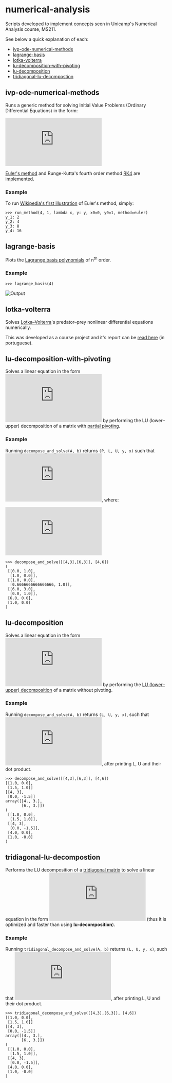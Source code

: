 
# numerical-analysis
Scripts developed to implement concepts seen in Unicamp's Numerical Analysis course, MS211.

See below a quick explanation of each:
- [ivp-ode-numerical-methods](#ivp-ode-numerical-methods)
- [lagrange-basis](#lagrange-basis)
- [lotka-volterra](#lotka-volterra)
- [lu-decomposition-with-pivoting](#lu-decomposition-with-pivoting)
- [lu-decomposition](#lu-decomposition)
- [tridiagonal-lu-decompostion](#tridiagonal-lu-decompostion)

## ivp-ode-numerical-methods
Runs a generic method for solving Initial Value Problems (Ordinary Differential Equations) in the form:

![](http://latex.codecogs.com/gif.latex?%5Cbegin%7Bcases%7D%20y%27%20%3D%20f%28x%2C%20y%29%5C%5C%20y%28x_0%29%20%3D%20y_0%20%5Cend%7Bcases%7D)

[Euler's method](https://en.wikipedia.org/wiki/Euler_method) and Runge-Kutta's fourth order method [RK4](https://en.wikipedia.org/wiki/Runge%E2%80%93Kutta_methods#The_Runge%E2%80%93Kutta_method) are implemented.
### Example
To run [Wikipedia's first illustration](https://en.wikipedia.org/wiki/Euler_method#Example) of Euler's method, simply:
```
>>> run_method(4, 1, lambda x, y: y, x0=0, y0=1, method=euler)
y_1: 2
y_2: 4
y_3: 8
y_4: 16
```

## lagrange-basis
Plots the [Lagrange basis polynomials](https://en.wikipedia.org/wiki/Lagrange_polynomial#Definition) of n<sup>th</sup> order.
### Example
```
>>> lagrange_basis(4)
```
![Output](https://i.imgur.com/g64tFg4.png)

## lotka-volterra
Solves [Lotka–Volterra](https://en.wikipedia.org/wiki/Lotka%E2%80%93Volterra_equations)'s predator–prey nonlinear differential equations numerically.

This was developed as a course project and it's report can be [read here](https://github.com/laurelkeys/numerical-analysis/blob/master/ms211-projeto-2.pdf) (in portuguese).

## lu-decomposition-with-pivoting
Solves a linear equation in the form ![](https://latex.codecogs.com/gif.latex?A%20x%20%3D%20b) by performing the LU (lower–upper) decomposition of a matrix with [partial pivoting](https://en.wikipedia.org/wiki/LU_decomposition#LU_factorization_with_partial_pivoting).
### Example
Running `decompose_and_solve(A, b)` returns `(P, L, U, y, x)` such that ![](https://latex.codecogs.com/gif.latex?PA%20=%20LU), where:

![](https://latex.codecogs.com/gif.latex?%5Cbegin%7Bcases%7D%20Ly%20%3D%20Pb%20%5C%5C%20Ux%20%3D%20y%20%5Cend%7Bcases%7D)
```
>>> decompose_and_solve([[4,3],[6,3]], [4,6])
(
 [[0.0, 1.0], 
  [1.0, 0.0]], 
 [[1.0, 0.0], 
  [0.6666666666666666, 1.0]], 
 [[6.0, 3.0], 
  [0.0, 1.0]], 
 [6.0, 0.0], 
 [1.0, 0.0]
)
```

## lu-decomposition
Solves a linear equation in the form ![](https://latex.codecogs.com/gif.latex?A%20x%20%3D%20b) by performing the [LU (lower–upper) decomposition](https://en.wikipedia.org/wiki/LU_decomposition) of a matrix without pivoting.
### Example
Running `decompose_and_solve(A, b)` returns `(L, U, y, x)`, such that ![](https://latex.codecogs.com/gif.latex?A%20=%20LU), after printing L, U and their dot product.
```
>>> decompose_and_solve([[4,3],[6,3]], [4,6])
[[1.0, 0.0], 
 [1.5, 1.0]]
[[4, 3], 
 [0.0, -1.5]]
array([[4., 3.],
       [6., 3.]])
(
 [[1.0, 0.0], 
  [1.5, 1.0]], 
 [[4, 3], 
  [0.0, -1.5]], 
 [4.0, 0.0], 
 [1.0, -0.0]
)
```


## tridiagonal-lu-decompostion
Performs the LU decomposition of a [tridiagonal matrix](https://en.wikipedia.org/wiki/Tridiagonal_matrix) to solve a linear equation in the form ![](https://latex.codecogs.com/gif.latex?A%20x%20%3D%20b) (thus it is optimized and faster than using **lu-decomposition**).
### Example
Running `tridiagonal_decompose_and_solve(A, b)` returns `(L, U, y, x)`, such that ![](https://latex.codecogs.com/gif.latex?A%20=%20LU), after printing L, U and their dot product.
```
>>> tridiagonal_decompose_and_solve([[4,3],[6,3]], [4,6])
[[1.0, 0.0], 
 [1.5, 1.0]]
[[4, 3], 
 [0.0, -1.5]]
array([[4., 3.],
       [6., 3.]])
(
 [[1.0, 0.0], 
  [1.5, 1.0]], 
 [[4, 3], 
  [0.0, -1.5]], 
 [4.0, 0.0], 
 [1.0, -0.0]
)
```
